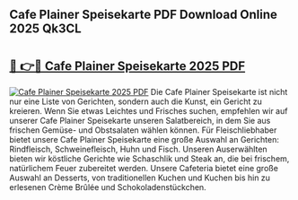 ## Cafe Plainer Speisekarte PDF Download Online 2025 Qk3CL

# <h2><a href="http://gcb3n0t.nevu.top/?p=Cafe+Plainer+Speisekarte">🔗 👉🔴 Cafe Plainer Speisekarte 2025 PDF</a></h2>

[![Cafe Plainer Speisekarte 2025 PDF](https://i.imgur.com/dBaPXMq.png)](http://gcb3n0t.nevu.top/?p=Cafe+Plainer+Speisekarte)
Die Cafe Plainer Speisekarte ist nicht nur eine Liste von Gerichten, sondern auch die Kunst, ein Gericht zu kreieren. Wenn Sie etwas Leichtes und Frisches suchen, empfehlen wir auf unserer Cafe Plainer Speisekarte unseren Salatbereich, in dem Sie aus frischen Gemüse- und Obstsalaten wählen können. Für Fleischliebhaber bietet unsere Cafe Plainer Speisekarte eine große Auswahl an Gerichten: Rindfleisch, Schweinefleisch, Huhn und Fisch. Unseren Auserwählten bieten wir köstliche Gerichte wie Schaschlik und Steak an, die bei frischem, natürlichem Feuer zubereitet werden. Unsere Cafeteria bietet eine große Auswahl an Desserts, von traditionellen Kuchen und Kuchen bis hin zu erlesenen Crème Brûlée und Schokoladenstückchen.
